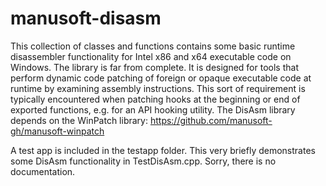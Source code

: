 # manusoft-disasm
This collection of classes and functions contains some basic runtime
disassembler functionality for Intel x86 and x64 executable code on
Windows. The library is far from complete. It is designed for tools
that perform dynamic code patching of foreign or opaque executable
code at runtime by examining assembly instructions. This sort of
requirement is typically encountered when patching hooks at the
beginning or end of exported functions, e.g. for an API hooking
utility. The DisAsm library depends on the WinPatch library:
https://github.com/manusoft-gh/manusoft-winpatch

A test app is included in the testapp folder. This very briefly
demonstrates some DisAsm functionality in TestDisAsm.cpp. Sorry,
there is no documentation.
